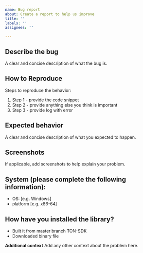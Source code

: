 ```yaml
---
name: Bug report
about: Create a report to help us improve
title: ''
labels: ''
assignees: ''

---
```


## Describe the bug 
A clear and concise description of what the bug is.

## How to Reproduce 
Steps to reproduce the behavior:
1. Step 1 - provide the code snippet
2. Step 2 - provide anything else you think is important 
3. Step 3 - provide log with error

## Expected behavior
A clear and concise description of what you expected to happen.

## Screenshots
If applicable, add screenshots to help explain your problem.

## System (please complete the following information):
 - OS: [e.g. Windows]
 - platform [e.g. x86-64]

## How have you installed the library?
 - Built it from master branch TON-SDK
 - Downloaded binary file


**Additional context**
Add any other context about the problem here.
